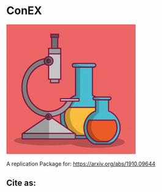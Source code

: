 # ConEX
![](./logo.jpg)

A replication Package for: https://arxiv.org/abs/1910.09644

## Cite as:
```
```
